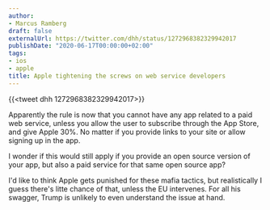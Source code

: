 ```yaml
---
author:
- Marcus Ramberg
draft: false
externalUrl: https://twitter.com/dhh/status/1272968382329942017
publishDate: "2020-06-17T00:00:00+02:00"
tags:
- ios
- apple
title: Apple tightening the screws on web service developers
---
```

{{<tweet dhh 1272968382329942017>}}

Apparently the rule is now that you cannot have any app related to a paid web service, unless you allow the user to subscribe through the App Store, and give Apple 30%. No matter if you provide links to your site or allow signing up in the app.

I wonder if this would still apply if you provide an open source version of your app, but also a paid service for that same open source app?

I'd like to think Apple gets punished for these mafia tactics, but realistically I guess there's litte chance of that, unless the EU intervenes. For all his swagger, Trump is unlikely to even understand the issue at hand.
